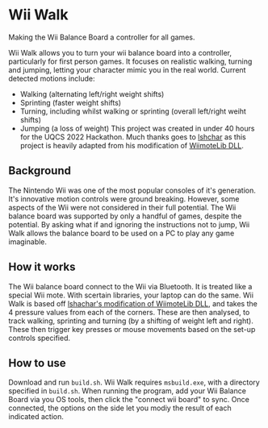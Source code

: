 # Wii Walk
Making the Wii Balance Board a controller for all games.

Wii Walk allows you to turn your wii balance board into a controller, particularly for first person games. It focuses on realistic walking, turning and jumping, letting your character mimic you in the real world. Current detected motions include:
- Walking (alternating left/right weight shifts)
- Sprinting (faster weight shifts)
- Turning, including whilst walking or sprinting (overall left/right weiht shifts)
- Jumping (a loss of weight)
This project was created in under 40 hours for the UQCS 2022 Hackathon. Much thanks goes to [lshchar](https://github.com/lshachar) as this project is heavily adapted from his modification of [WiimoteLib DLL](https://github.com/lshachar/WiiBalanceWalker).

## Background
The Nintendo Wii was one of the most popular consoles of it's generation. It's innovative motion controls were ground breaking. However, some aspects of the Wii were not considered in their full potential. The Wii balance board was supported by only a handful of games, despite the potential. By asking what if and ignoring the instructions not to jump, Wii Walk allows the balance board to be used on a PC to play any game imaginable.

## How it works
The Wii balance board connect to the Wii via Bluetooth. It is treated like a special Wii mote. With scertain libraries, your laptop can do the same. Wii Walk is based off [lshachar's modification of WiimoteLib DLL](https://github.com/lshachar/WiiBalanceWalker), and takes the 4 pressure values from each of the corners. These are then analysed, to track walking, sprinting and turning (by a shifting of weight left and right). These then trigger key presses or mouse movements based on the set-up controls specified.
## How to use
Download and run `build.sh`. Wii Walk requires `msbuild.exe`, with a directory specified in `build.sh`. When running the program, add your Wii Balance Board via you OS tools, then click the "connect wii board" to sync. Once connected, the options on the side let you modiy the result of each indicated action.